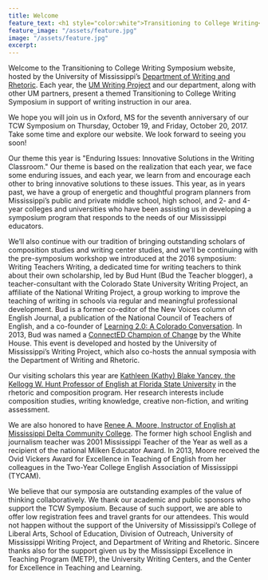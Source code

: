 ```yaml
---
title: Welcome
feature_text: <h1 style="color:white">Transitioning to College Writing</h1><p style="color:white">October 19-20, 2017</p><p style="color:white">University of Mississippi | Oxford, MS</p>
feature_image: "/assets/feature.jpg"
image: "/assets/feature.jpg"
excerpt: 
---
```


Welcome to the Transitioning to College Writing Symposium website, hosted by the University of Mississippi’s [Department of Writing and Rhetoric](http://rhetoric.olemiss.edu). Each year, the [UM Writing Project](http://www.outreach.olemiss.edu/writing_project/) and our department, along with other UM partners, present a themed Transitioning to College Writing Symposium in support of writing instruction in our area. 

We hope you will join us in Oxford, MS for the seventh anniversary of our TCW Symposium on Thursday, October 19, and Friday, October 20, 2017. Take some time and explore our website. We look forward to seeing you soon!

Our theme this year is "Enduring Issues: Innovative Solutions in the Writing Classroom." Our theme is based on the realization that each year, we face some enduring issues, and each year, we learn from and encourage each other to bring innovative solutions to these issues. This year, as in years past, we have a group of energetic and thoughtful program planners from Mississippi’s public and private middle school, high school, and 2- and 4-year colleges and universities who have been assisting us in developing a symposium program that responds to the needs of our Mississippi educators.

We’ll also continue with our tradition of bringing outstanding scholars of composition studies and writing center studies, and we’ll be continuing with the pre-symposium workshop we introduced at the 2016 symposium: Writing Teachers Writing, a dedicated time for writing teachers to think about their own scholarship, led by Bud Hunt (Bud the Teacher blogger), a teacher-consultant with the Colorado State University Writing Project, an affiliate of the National Writing Project, a group working to improve the teaching of writing in schools via regular and meaningful professional development. Bud is a former co-editor of the New Voices column of English Journal, a publication of the National Council of Teachers of English, and a co-founder of [Learning 2.0: A Colorado Conversation](http://colearning.wikispaces.com/). In 2013, Bud was named a [ConnectED Champion of Change](http://www.whitehouse.gov/champions/connected/bud-hunt) by the White House. This event is developed and hosted by the University of Mississippi’s Writing Project, which also co-hosts the annual symposia with the Department of Writing and Rhetoric. 

Our visiting scholars this year are [Kathleen (Kathy) Blake Yancey, the Kellogg W. Hunt Professor of English at Florida State University](/featured.html) in the rhetoric and composition program. Her research interests include composition studies, writing knowledge, creative non-fiction, and writing assessment. 

We are also honored to have [Renee A. Moore, Instructor of English at Mississippi Delta Community College](featured.html). The former high school English and journalism teacher was 2001 Mississippi Teacher of the Year as well as a recipient of the national Milken Educator Award.  In 2013, Moore received the Ovid Vickers Award for Excellence in Teaching of English from her colleagues in the Two-Year College English Association of Mississippi (TYCAM).

We believe that our symposia are outstanding examples of the value of thinking collaboratively. We thank our academic and public sponsors who support the TCW Symposium. Because of such support, we are able to offer low registration fees and travel grants for our attendees. This would not happen without the support of the University of Mississippi’s College of Liberal Arts, School of Education, Division of Outreach, University of Mississippi Writing Project, and Department of Writing and Rhetoric. Sincere thanks also for the support given us by the Mississippi Excellence in Teaching Program (METP), the University Writing Centers, and the Center for Excellence in Teaching and Learning.
